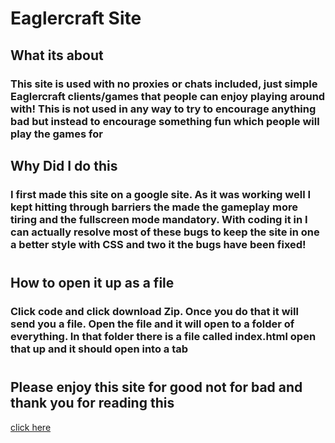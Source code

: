 # Eaglercraft Site #
## What its about ##
### This site is used with no proxies or chats included, just simple Eaglercraft clients/games that people can enjoy playing around with! This is not used in any way to try to encourage anything bad but instead to encourage something fun which people will play the games for ###
## Why Did I do this ##
### I first made this site on a google site. As it was working well I kept hitting through barriers the made the gameplay more tiring and the fullscreen mode mandatory. With coding it in I can actually resolve most of these bugs to keep the site in one a better style with CSS and two it the bugs have been fixed! ###

# #
## How to open it up as a file ##
### Click code and click download Zip. Once you do that it will send you a file. Open the file and it will open to a folder of everything. In that folder there is a file called index.html open that up and it should open into a tab ###
# #
## Please enjoy this site for good not for bad and thank you for reading this ##
[click here](https://raw.githack.com/missionoperation/Randomness-V.5.5/main/Index.html)

